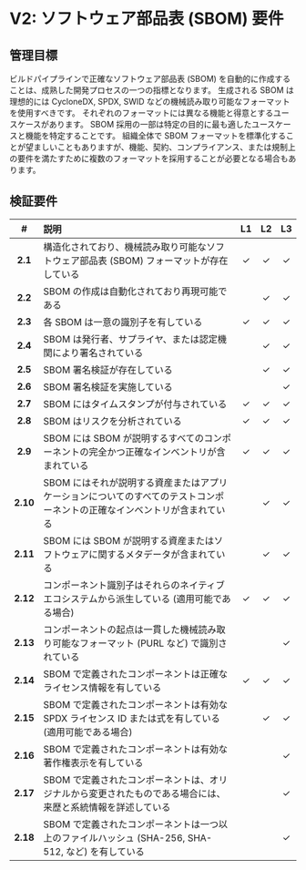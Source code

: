 # V2: ソフトウェア部品表 (SBOM) 要件

## 管理目標

ビルドパイプラインで正確なソフトウェア部品表 (SBOM) を自動的に作成することは、成熟した開発プロセスの一つの指標となります。
生成される SBOM は理想的には CycloneDX, SPDX, SWID などの機械読み取り可能なフォーマットを使用すべきです。
それぞれのフォーマットには異なる機能と得意とするユースケースがあります。
SBOM 採用の一部は特定の目的に最も適したユースケースと機能を特定することです。
組織全体で SBOM フォーマットを標準化することが望ましいこともありますが、機能、契約、コンプライアンス、または規制上の要件を満たすために複数のフォーマットを採用することが必要となる場合もあります。


## 検証要件

| # | 説明 | L1 | L2 | L3 |
| :---: | :--- | :---: | :---: | :---: |
| **2.1** | 構造化されており、機械読み取り可能なソフトウェア部品表 (SBOM) フォーマットが存在している | ✓ | ✓ | ✓ |
| **2.2** | SBOM の作成は自動化されており再現可能である | | ✓ | ✓ |
| **2.3** | 各 SBOM は一意の識別子を有している | ✓ | ✓ | ✓ |
| **2.4** | SBOM は発行者、サプライヤ、または認定機関により署名されている | | ✓ | ✓ |
| **2.5** | SBOM 署名検証が存在している | | ✓ | ✓ |
| **2.6** | SBOM 署名検証を実施している | | | ✓ |
| **2.7** | SBOM にはタイムスタンプが付与されている | ✓ | ✓ | ✓ |
| **2.8** | SBOM はリスクを分析されている | ✓ | ✓ | ✓ |
| **2.9** | SBOM には SBOM が説明するすべてのコンポーネントの完全かつ正確なインベントリが含まれている | ✓ | ✓ | ✓ |
| **2.10** | SBOM にはそれが説明する資産またはアプリケーションについてのすべてのテストコンポーネントの正確なインベントリが含まれている | | ✓ | ✓ |
| **2.11** | SBOM には SBOM が説明する資産またはソフトウェアに関するメタデータが含まれている | | ✓ | ✓ |
| **2.12** | コンポーネント識別子はそれらのネイティブエコシステムから派生している (適用可能である場合) | ✓ | ✓ | ✓ |
| **2.13** | コンポーネントの起点は一貫した機械読み取り可能なフォーマット (PURL など) で識別されている | | | ✓ |
| **2.14** | SBOM で定義されたコンポーネントは正確なライセンス情報を有している | ✓ | ✓ | ✓ |
| **2.15** | SBOM で定義されたコンポーネントは有効な SPDX ライセンス ID または式を有している (適用可能である場合) | | ✓ | ✓ |
| **2.16** | SBOM で定義されたコンポーネントは有効な著作権表示を有している | | | ✓ |
| **2.17** | SBOM で定義されたコンポーネントは、オリジナルから変更されたものである場合には、来歴と系統情報を詳述している | | | ✓ |
| **2.18** | SBOM で定義されたコンポーネントは一つ以上のファイルハッシュ (SHA-256, SHA-512, など) を有している | | | ✓ |
